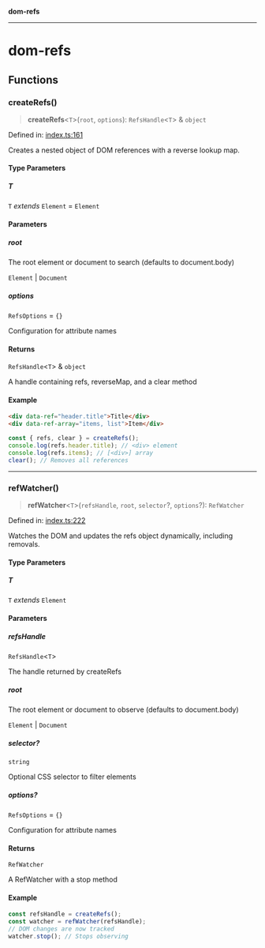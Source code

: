 **dom-refs**

***

# dom-refs

## Functions

### createRefs()

> **createRefs**\<`T`\>(`root`, `options`): `RefsHandle`\<`T`\> & `object`

Defined in: [index.ts:161](https://github.com/tamb/dom-refs/blob/05845d8502d3fa248dccd44462b5b6f56f40c404/src/index.ts#L161)

Creates a nested object of DOM references with a reverse lookup map.

#### Type Parameters

##### T

`T` *extends* `Element` = `Element`

#### Parameters

##### root

The root element or document to search (defaults to document.body)

`Element` | `Document`

##### options

`RefsOptions` = `{}`

Configuration for attribute names

#### Returns

`RefsHandle`\<`T`\> & `object`

A handle containing refs, reverseMap, and a clear method

#### Example

```html
<div data-ref="header.title">Title</div>
<div data-ref-array="items, list">Item</div>
```
```typescript
const { refs, clear } = createRefs();
console.log(refs.header.title); // <div> element
console.log(refs.items); // [<div>] array
clear(); // Removes all references
```

***

### refWatcher()

> **refWatcher**\<`T`\>(`refsHandle`, `root`, `selector`?, `options`?): `RefWatcher`

Defined in: [index.ts:222](https://github.com/tamb/dom-refs/blob/05845d8502d3fa248dccd44462b5b6f56f40c404/src/index.ts#L222)

Watches the DOM and updates the refs object dynamically, including removals.

#### Type Parameters

##### T

`T` *extends* `Element`

#### Parameters

##### refsHandle

`RefsHandle`\<`T`\>

The handle returned by createRefs

##### root

The root element or document to observe (defaults to document.body)

`Element` | `Document`

##### selector?

`string`

Optional CSS selector to filter elements

##### options?

`RefsOptions` = `{}`

Configuration for attribute names

#### Returns

`RefWatcher`

A RefWatcher with a stop method

#### Example

```typescript
const refsHandle = createRefs();
const watcher = refWatcher(refsHandle);
// DOM changes are now tracked
watcher.stop(); // Stops observing
```
